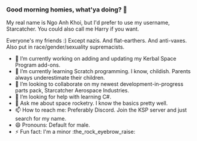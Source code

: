 ### Good morning homies, what'ya doing? 👋

My real name is Ngo Anh Khoi, but I'd prefer to use my username, Starcatcher. You could also call me Harry if you want.

Everyone's my friends :) Except nazis. And flat-earthers. And anti-vaxes. Also put in race/gender/sexuality supremacists.


- 🔭 I’m currently working on adding and updating my Kerbal Space Program add-ons.
- 🌱 I’m currently learning Scratch programming. I know, childish. Parents always underestimate their children.
- 👯 I’m looking to collaborate on my newest development-in-progress parts pack, Starcatcher Aerospace Industries.
- 🤔 I’m looking for help with learning C#.
- 💬 Ask me about space rocketry. I know the basics pretty well.
- 📫 How to reach me: Preferably Discord. Join the KSP server and just search for my name.
- 😄 Pronouns: Default for male.
- ⚡ Fun fact: I'm a minor :the_rock_eyebrow_raise:
